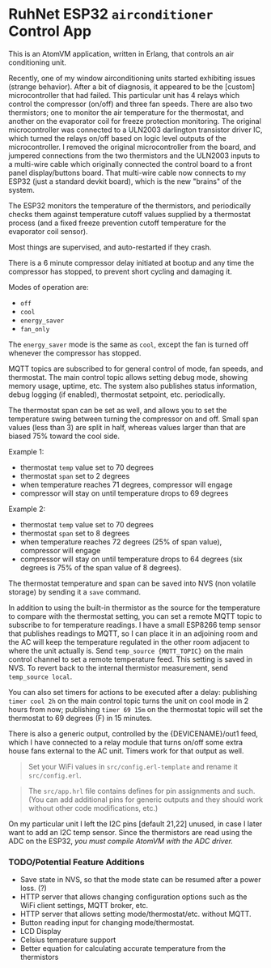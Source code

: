 # RuhNet ESP32 `airconditioner` Control App

This is an AtomVM application, written in Erlang, that controls an air conditioning unit.

Recently, one of my window airconditioning units started exhibiting issues (strange behavior). After a bit of diagnosis, it appeared to be the [custom] microcontroller that had failed. This particular unit has 4 relays which control the compressor (on/off) and three fan speeds. There are also two thermistors; one to monitor the air temperature for the thermostat, and another on the evaporator coil for freeze protection monitoring.
The original microcontroller was connected to a ULN2003 darlington transistor driver IC, which turned the relays on/off based on logic level outputs of the microcontroller. I removed the original microcontroller from the board, and jumpered connections from the two thermistors and the ULN2003 inputs to a multi-wire cable which originally connected the control board to a front panel display/buttons board.
That multi-wire cable now connects to my ESP32 (just a standard devkit board), which is the new "brains" of the system.

The ESP32 monitors the temperature of the thermistors, and periodically checks them against temperature cutoff values supplied by a thermostat process (and a fixed freeze prevention cutoff temperature for the evaporator coil sensor).

Most things are supervised, and auto-restarted if they crash.

There is a 6 minute compressor delay initiated at bootup and any time the compressor has stopped, to prevent short cycling and damaging it.

Modes of operation are:
- `off`
- `cool`
- `energy_saver`
- `fan_only`

The `energy_saver` mode is the same as `cool`, except the fan is turned off whenever the compressor has stopped.

MQTT topics are subscribed to for general control of mode, fan speeds, and thermostat. The main control topic allows setting debug mode, showing memory usage, uptime, etc. The system also publishes status information, debug logging (if enabled), thermostat setpoint, etc. periodically.

The thermostat span can be set as well, and allows you to set the temperature swing between turning the compressor on and off. Small span values (less than 3) are split in half, whereas values larger than that are biased 75% toward the cool side.

Example 1:
- thermostat `temp` value set to 70 degrees
- thermostat `span` set to 2 degrees
- when temperature reaches 71 degrees, compressor will engage
- compressor will stay on until temperature drops to 69 degrees

Example 2:
- thermostat `temp` value set to 70 degrees
- thermostat `span` set to 8 degrees
- when temperature reaches 72 degrees (25% of span value), compressor will engage
- compressor will stay on until temperature drops to 64 degrees (six degrees is 75% of the span value of 8 degrees).

The thermostat temperature and span can be saved into NVS (non volatile storage) by sending it a `save` command.

In addition to using the built-in thermistor as the source for the temperature to compare with the thermostat setting, you can set a remote MQTT topic to subscribe to for temperature readings. I have a small ESP8266 temp sensor that publishes readings to MQTT, so I can place it in an adjoining room and the AC will keep the temperature regulated in the other room adjacent to where the unit actually is. Send `temp_source {MQTT_TOPIC}` on the main control channel to set a remote temperature feed. This setting is saved in NVS. To revert back to the internal thermistor measurement, send `temp_source local`.

You can also set timers for actions to be executed after a delay: publishing `timer cool 2h` on the main control topic turns the unit on cool mode in 2 hours from now; publishing `timer 69 15m` on the thermostat topic will set the thermostat to 69 degrees (F) in 15 minutes.

There is also a generic output, controlled by the {DEVICENAME}/out1 feed, which I have connected to a relay module that turns on/off some extra house fans external to the AC unit. Timers work for that output as well.

> Set your WiFi values in `src/config.erl-template` and rename it `src/config.erl`.

> The `src/app.hrl` file contains defines for pin assignments and such. (You can add additional pins for generic outputs and they should work without other code modifications, etc.)

On my particular unit I left the I2C pins [default 21,22] unused, in case I later want to add an I2C temp sensor. Since the thermistors are read using the ADC on the ESP32, *you must compile AtomVM with the ADC driver.*

### TODO/Potential Feature Additions
- Save state in NVS, so that the mode state can be resumed after a power loss. (?)
- HTTP server that allows changing configuration options such as the WiFi client settings, MQTT broker, etc.
- HTTP server that allows setting mode/thermostat/etc. without MQTT.
- Button reading input for changing mode/thermostat.
- LCD Display
- Celsius temperature support
- Better equation for calculating accurate temperature from the thermistors
